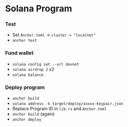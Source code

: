# Solana Program

### Test

- Set `Anchor.toml` -> `cluster = "localnet"`
- `anchor test`

### Fund wallet

- `solana config set --url devnet`
- `solana airdrop 2` x2
- `solana balance`

### Deploy program

- `anchor build`
- `solana address -k target/deploy/xxxxx-keypair.json`
- Replace Program ID in `lib.rs` and `Anchor.toml`
- `anchor build` (again)
- `anchor deploy`
